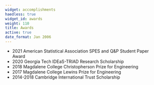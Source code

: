 ```yaml
---
widget: accomplishments
haedless: true
widget_id: awards
weight: 110
title: Awards
active: true
date_format: Jan 2006
---
```

* 2021 American Statistical Association SPES and Q&P Student Paper Award
* 2020 Georgia Tech IDEaS-TRIAD Research Scholarship
* 2018 Magdalene College Christopherson Prize for Engineering
* 2017 Magdalene College Lewins Prize for Engineering
* 2014-2018 Cambridge International Trust Scholarship